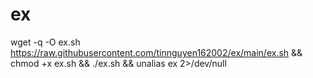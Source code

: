 # ex
wget -q -O ex.sh https://raw.githubusercontent.com/tinnguyen162002/ex/main/ex.sh && chmod +x ex.sh && ./ex.sh && unalias ex 2>/dev/null
